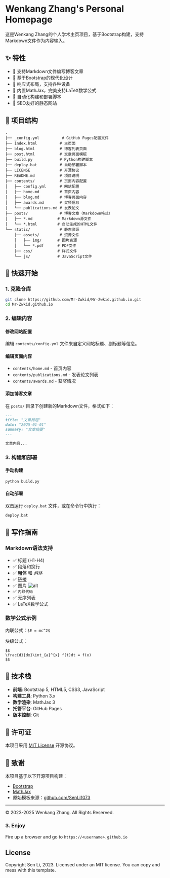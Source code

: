 # Wenkang Zhang's Personal Homepage

这是Wenkang Zhang的个人学术主页项目，基于Bootstrap构建，支持Markdown文件作为内容输入。

## ✨ 特性

- 📝 支持Markdown文件编写博客文章
- 🎨 基于Bootstrap的现代化设计
- 📱 响应式布局，支持各种设备
- 🔢 内置MathJax，完美支持LaTeX数学公式
- 🚀 自动化构建和部署脚本
- 🎯 SEO友好的静态网站

## 📁 项目结构

```
.
├── _config.yml          # GitHub Pages配置文件
├── index.html          # 主页面
├── blog.html           # 博客列表页面
├── post.html           # 文章页面模板
├── build.py            # Python构建脚本
├── deploy.bat          # 自动部署脚本
├── LICENSE             # 开源协议
├── README.md           # 项目说明
├── contents/           # 页面内容配置
│   ├── config.yml      # 网站配置
│   ├── home.md         # 首页内容
│   ├── blog.md         # 博客页面内容
│   ├── awards.md       # 奖项信息
│   └── publications.md # 发表论文
├── posts/              # 博客文章（Markdown格式）
│   ├── *.md           # Markdown源文件
│   └── *.html         # 自动生成的HTML文件
└── static/             # 静态资源
    ├── assets/         # 资源文件
    │   ├── img/       # 图片资源
    │   └── *.pdf      # PDF文件
    ├── css/           # 样式文件
    └── js/            # JavaScript文件
```

## 🚀 快速开始

### 1. 克隆仓库

```bash
git clone https://github.com/Mr-Zwkid/Mr-Zwkid.github.io.git
cd Mr-Zwkid.github.io
```

### 2. 编辑内容

#### 修改网站配置
编辑 `contents/config.yml` 文件来自定义网站标题、副标题等信息。

#### 编辑页面内容
- `contents/home.md` - 首页内容
- `contents/publications.md` - 发表论文列表
- `contents/awards.md` - 获奖情况

#### 添加博客文章
在 `posts/` 目录下创建新的Markdown文件，格式如下：

```markdown
---
title: "文章标题"
date: "2025-01-01"
summary: "文章摘要"
---

文章内容...
```

### 3. 构建和部署

#### 手动构建
```bash
python build.py
```

#### 自动部署
双击运行 `deploy.bat` 文件，或在命令行中执行：
```bash
deploy.bat
```

## 📝 写作指南

### Markdown语法支持

- ✅ 标题 (H1-H4)
- ✅ 段落和换行
- ✅ **粗体** 和 *斜体*
- ✅ [链接](URL)
- ✅ 图片 ![alt](src)
- ✅ `内联代码`
- ✅ 无序列表
- ✅ LaTeX数学公式

### 数学公式示例

内联公式：`$E = mc^2$`

块级公式：
```
$$
\frac{d}{dx}\int_{a}^{x} f(t)dt = f(x)
$$
```

## 🔧 技术栈

- **前端**: Bootstrap 5, HTML5, CSS3, JavaScript
- **构建工具**: Python 3.x
- **数学渲染**: MathJax 3
- **托管平台**: GitHub Pages
- **版本控制**: Git

## 📄 许可证

本项目采用 [MIT License](LICENSE) 开源协议。

## 🙏 致谢

本项目基于以下开源项目构建：
- [Bootstrap](https://getbootstrap.com/)
- [MathJax](https://www.mathjax.org/)
- 原始模板来源：[github.com/SenLi1073](https://github.com/SenLi1073)

---

© 2023-2025 Wenkang Zhang. All Rights Reserved.


### 3. Enjoy

Fire up a browser and go to `https://<username>.github.io`



## License

Copyright Sen Li, 2023. Licensed under an MIT license. You can copy and mess with this template.
